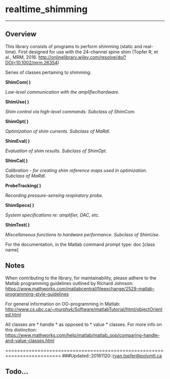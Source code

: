 # realtime_shimming

-------------------------------------------------------------------------
## Overview 

This library consists of programs to perform shimming (static and real-time).
First designed for use with the 24-channel spine shim (Topfer R, et al., MRM,
2016. http://onlinelibrary.wiley.com/resolve/doi?DOI=10.1002/mrm.26354)

Series of classes pertaining to shimming:

**ShimCom( )**

*Low-level communication with the amplifier/hardware.*

**ShimUse( )**

*Shim control via high-level commands. Subclass of ShimCom.*

**ShimOpt( )**

*Optimization of shim currents. Subclass of MaRdI.*

**ShimEval( )**

*Evaluation of shim results. Subclass of ShimOpt.*

**ShimCal( )**

*Calibration - for creating shim reference maps used in optimization.
Subclass of MaRdI.*

**ProbeTracking( )**

*Recording pressure-sensing respiratory probe.*

**ShimSpecs( )**

*System specifications re: amplifier, DAC, etc.*

**ShimTest( )**

*Miscellaneous functions to hardware performance. Subclass of ShimUse.*



For the documentation, in the Matlab command prompt type: 
	doc [class name]

## Notes

When contributing to the library, for maintainability, please adhere to the 
Matlab programming guidelines outlined by Richard Johnson:
https://www.mathworks.com/matlabcentral/fileexchange/2529-matlab-programming-style-guidelines

For general information on OO-programming in Matlab:
http://www.cs.ubc.ca/~murphyk/Software/matlabTutorial/html/objectOriented.html

All classes are * handle * as opposed to * value * classes. 
For more info on this distinction:
https://www.mathworks.com/help/matlab/matlab_oop/comparing-handle-and-value-classes.html  


=========================================================================
###Updated::20161120::ryan.topfer@polymtl.ca

## Todo...

